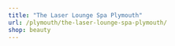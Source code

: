 ```yaml
---
title: "The Laser Lounge Spa Plymouth"
url: /plymouth/the-laser-lounge-spa-plymouth/
shop: beauty
---
```

